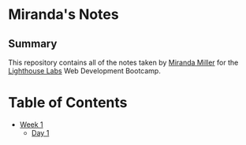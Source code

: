 # Miranda's Notes
## Summary 

This repository contains all of the notes taken by [Miranda Miller](https://github.com/mandysmeta) for the [Lighthouse Labs](https://www.lighthouselabs.ca/) Web Development Bootcamp.

# Table of Contents
* [Week 1](/Week_1)
  * [Day 1](/Day_1)
